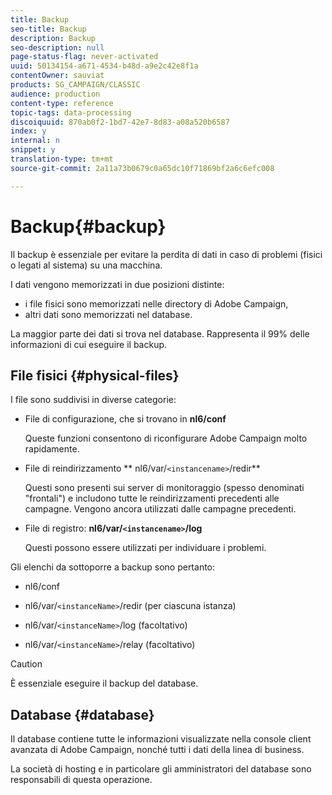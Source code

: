 ```yaml
---
title: Backup
seo-title: Backup
description: Backup
seo-description: null
page-status-flag: never-activated
uuid: 50134154-a671-4534-b48d-a9e2c42e8f1a
contentOwner: sauviat
products: SG_CAMPAIGN/CLASSIC
audience: production
content-type: reference
topic-tags: data-processing
discoiquuid: 870ab0f2-1bd7-42e7-8d83-a08a520b6587
index: y
internal: n
snippet: y
translation-type: tm+mt
source-git-commit: 2a11a73b0679c0a65dc10f71869bf2a6c6efc008

---
```



# Backup{#backup}

Il backup è essenziale per evitare la perdita di dati in caso di problemi (fisici o legati al sistema) su una macchina.

I dati vengono memorizzati in due posizioni distinte:

* i file fisici sono memorizzati nelle directory di Adobe Campaign,
* altri dati sono memorizzati nel database.

La maggior parte dei dati si trova nel database. Rappresenta il 99% delle informazioni di cui eseguire il backup.

## File fisici {#physical-files}

I file sono suddivisi in diverse categorie:

* File di configurazione, che si trovano in **nl6/conf**

   Queste funzioni consentono di riconfigurare Adobe Campaign molto rapidamente.

* File di reindirizzamento ** nl6/var/`<instancename>`/redir**

   Questi sono presenti sui server di monitoraggio (spesso denominati &quot;frontali&quot;) e includono tutte le reindirizzamenti precedenti alle campagne. Vengono ancora utilizzati dalle campagne precedenti.

* File di registro: **nl6/var/`<instancename>`/log**

   Questi possono essere utilizzati per individuare i problemi.

Gli elenchi da sottoporre a backup sono pertanto:

* nl6/conf

* nl6/var/`<instanceName>`/redir (per ciascuna istanza)

* nl6/var/`<instanceName>`/log (facoltativo)

* nl6/var/`<instanceName>`/relay (facoltativo)

>[!CAUTION]
>
>È essenziale eseguire il backup del database.

## Database {#database}

Il database contiene tutte le informazioni visualizzate nella console client avanzata di Adobe Campaign, nonché tutti i dati della linea di business.

La società di hosting e in particolare gli amministratori del database sono responsabili di questa operazione.
